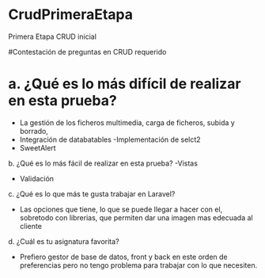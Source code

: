 # CrudPrimeraEtapa
Primera Etapa CRUD inicial

#Contestación de preguntas en CRUD requerido

# a. ¿Qué es lo más difícil de realizar en esta prueba?

- La gestión de los ficheros multimedia, carga de ficheros, subida y borrado, 
- Integración de databatables
-Implementación de selct2
- SweetAlert

b. ¿Qué es lo más fácil de realizar en esta prueba?
-Vistas 
- Validación  

c. ¿Qué es lo que más te gusta trabajar en Laravel?
- Las opciones que tiene, lo que se puede llegar a hacer con el, sobretodo con librerias, que permiten dar una imagen mas edecuada al cliente

d. ¿Cuál es tu asignatura favorita?

-  Prefiero gestor de base de datos, front y back en este orden de preferencias pero no tengo problema para trabajar con lo que necesiten. 